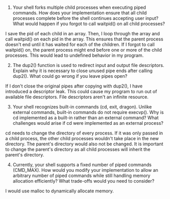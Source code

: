1. Your shell forks multiple child processes when executing piped commands. How does your implementation ensure that all child processes complete before the shell continues accepting user input? What would happen if you forgot to call waitpid() on all child processes?

I save the pid of each child in an array. Then, I loop through the array and call waitpid() on each pid in the array. This ensures that the parent process doesn't end until it has waited for each of the children. If I forgot to call waitpid() on, the parent process might end before one or more of the child processes. This would lead to undefined behavior in my program.

2. The dup2() function is used to redirect input and output file descriptors. Explain why it is necessary to close unused pipe ends after calling dup2(). What could go wrong if you leave pipes open?

If I don't close the original pipes after copying with dup2(), I have introduced a descriptor leak. This could cause my program to run out of available file descriptors. File descriptors aren't an infinite resource. 

3. Your shell recognizes built-in commands (cd, exit, dragon). Unlike external commands, built-in commands do not require execvp(). Why is cd implemented as a built-in rather than an external command? What challenges would arise if cd were implemented as an external process?

cd needs to change the directory of every process. If it was only passed in a child process, the other child processes wouldn't take place in the new directory. The parent's directory would also not be changed. It is important to change the parent's directory as all child processes will inherit the parent's directory. 

4. Currently, your shell supports a fixed number of piped commands (CMD_MAX). How would you modify your implementation to allow an arbitrary number of piped commands while still handling memory allocation efficiently? What trade-offs would you need to consider?

I would use malloc to dynamically allocate memory.

